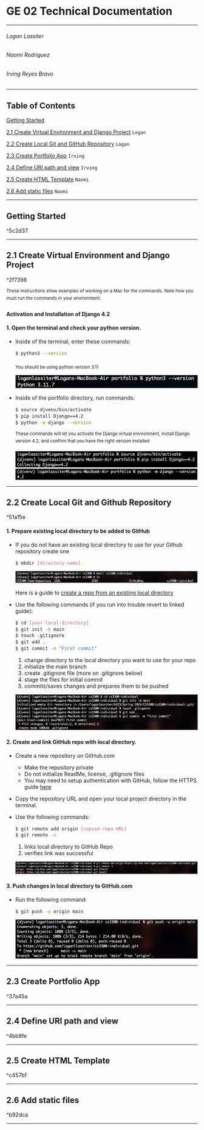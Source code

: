 # GE 02 Technical Documentation
***
###### Logan Lassiter
###### Naomi Rodriguez
###### Irving Reyes Bravo

***
## Table of Contents

[Getting Started](GE02-Official-Documentation.md#^5c2d37)

[2.1 Create Virtual Environment and Django Project](GE02-Official-Documentation.md#^2f7398) `Logan`

[2.2 Create Local Git and GitHub Repository](GE02-Official-Documentation.md#^51a15e) `Logan`

[2.3 Create Portfolio App](GE02-Official-Documentation.md#^37a45a) `Irving`

[2.4 Define URI path and view](GE02-Official-Documentation.md#^4bb8fe) `Irving`

[2.5 Create HTML Template](GE02-Official-Documentation.md#^c457bf) `Naomi`

[2.6 Add static files](GE02-Official-Documentation.md#^b92dca) `Naomi`

***

## Getting Started

^5c2d37

***
## 2.1 Create Virtual Environment and Django Project

^2f7398

<sup>These instructions show examples of working on a Mac for the commands. Note how you must run the commands in your environment.</sup>

#### Activation and Installation of Django 4.2

#### 1. Open the terminal and check your python version.

* Inside of the terminal, enter these commands:

	```bash
	$ python3 --version
	```

	<sub>You should be using python version 3.11</sub>
	
	![](attachments/Pasted%20image%2020240215124120.png)

* Inside of the portfolio directory, run commands:
	```bash
	$ source djvenv/bin/activate
	$ pip install Django==4.2
	$ python -m django --version
	```
	<sup>These commands will let you activate the Django virtual environment, install Django version 4.2, and confirm that you have the right version installed</sup> 
	
	![](attachments/Pasted%20image%2020240215124132.png)
	![](attachments/Pasted%20image%2020240215124140.png)
***
## 2.2 Create Local Git and Github Repository

^51a15e
#### 1. Prepare existing local directory to be added to GitHub

* If you do not have an existing local directory to use for your Github repository create one
	```bash
	$ mkdir [directory-name]
	```
	![](attachments/Pasted%20image%2020240215124154.png)
	
	Here is a guide to [create a repo from an existing local directory](https://docs.github.com/en/migrations/importing-source-code/using-the-command-line-to-import-source-code/adding-locally-hosted-code-to-github)
* Use the following commands (if you run into trouble revert to linked guide):
	```bash
	$ cd [your-local-directory]
	$ git init -b main
	$ touch .gitignore
	$ git add .
	$ git commit -m "First commit"
	```
	1. change directory to the local directory you want to use for your repo
	2. initialize the main branch
	3. create .gitignore file (more on .gitignore below)
	4. stage the files for initial commit
	5. commits/saves changes and prepares them to be pushed
	   
	![](attachments/Pasted%20image%2020240215124207.png)
#### 2. Create and link GitHub repo with local directory.
* Create a new repository on GitHub.com
	*  Make the repository private
	*  Do not initialize ReadMe, license, .gitignore files
	* You may need to setup authentication with GitHub, follow the HTTPS guide [here](https://docs.github.com/en/authentication/keeping-your-account-and-data-secure/about-authentication-to-github#https)
* Copy the repository URL and open your local project directory in the terminal.
* Use the following commands:
	```bash
	$ git remote add origin [copied-repo-URL]
	$ git remote -v
	```
	1. links local directory to GitHub Repo
	2. verifies link was successful
	
	![](images/Pasted%20image%2020240214132419.png)

#### 3. Push changes in local directory to GitHub.com
* Run the following command:
	```bash
	$ git push -u origin main
	```
	
	![](attachments/Pasted%20image%2020240215123900.png)
***
## 2.3 Create Portfolio App

^37a45a

***
## 2.4 Define URI path and view

^4bb8fe

***
## 2.5 Create HTML Template

^c457bf

***
## 2.6 Add static files

^b92dca

***
